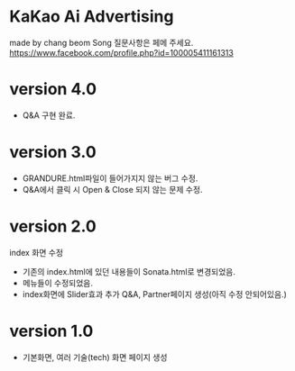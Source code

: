 # KaKao Ai Advertising
made by chang beom Song
질문사항은 페메 주세요.
https://www.facebook.com/profile.php?id=100005411161313

# version 4.0
 - Q&A 구현 완료.

# version 3.0
 - GRANDURE.html파일이 들어가지지 않는 버그 수정.
 - Q&A에서 클릭 시 Open & Close 되지 않는 문제 수정.

# version 2.0
index 화면 수정
 - 기존의 index.html에 있던 내용들이 Sonata.html로 변경되었음.
 - 메뉴들이 수정되었음.
 - index화면에 Slider효과 추가
Q&A, Partner페이지 생성(아직 수정 안되어있음.)

# version 1.0
 - 기본화면, 여러 기술(tech) 화면 페이지 생성

